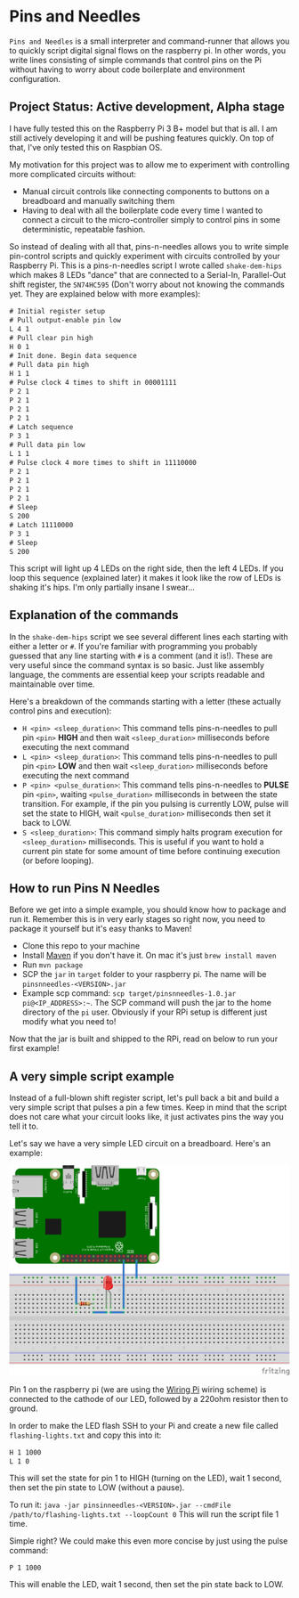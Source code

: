 # Pins and Needles
`Pins and Needles` is a small interpreter and command-runner that allows you to quickly script digital signal flows on the
raspberry pi. In other words, you write lines consisting of simple commands that control pins on the Pi without having
to worry about code boilerplate and environment configuration.

## Project Status: Active development, Alpha stage
I have fully tested this on the Raspberry Pi 3 B+ model but that is all. I am still actively developing it and will be
pushing features quickly. On top of that, I've only tested this on Raspbian OS.

My motivation for this project was to allow me to experiment with controlling more complicated circuits without:
* Manual circuit controls like connecting components to buttons on a breadboard and manually switching them
* Having to deal with all the boilerplate code every time I wanted to connect a circuit to the micro-controller simply
to control pins in some deterministic, repeatable fashion.

So instead of dealing with all that, pins-n-needles allows you to write simple pin-control scripts and quickly
experiment with circuits controlled by your Raspberry Pi. This is a pins-n-needles script I wrote called
`shake-dem-hips` which makes 8 LEDs "dance" that are connected to a Serial-In, Parallel-Out shift register, the `SN74HC595`
(Don't worry about not knowing the commands yet. They are explained below with more examples):

```text
# Initial register setup
# Pull output-enable pin low
L 4 1
# Pull clear pin high
H 0 1
# Init done. Begin data sequence
# Pull data pin high
H 1 1
# Pulse clock 4 times to shift in 00001111
P 2 1
P 2 1
P 2 1
P 2 1
# Latch sequence
P 3 1
# Pull data pin low
L 1 1
# Pulse clock 4 more times to shift in 11110000
P 2 1
P 2 1
P 2 1
P 2 1
# Sleep
S 200
# Latch 11110000
P 3 1
# Sleep
S 200
```
This script will light up 4 LEDs on the right side, then the left 4 LEDs. If you loop this sequence (explained later) it makes
it look like the row of LEDs is shaking it's hips. I'm only partially insane I swear...

## Explanation of the commands
In the `shake-dem-hips` script we see several different lines each starting with either a letter or `#`. If you're 
familiar with programming you probably guessed that any line starting with `#` is a comment (and it is!). These are very
useful since the command syntax is so basic. Just like assembly language, the comments are essential keep your scripts
readable and maintainable over time.

Here's a breakdown of the commands starting with a letter (these actually control pins and execution):
* `H <pin> <sleep_duration>`: This command tells pins-n-needles to pull pin `<pin>` __HIGH__ and then wait `<sleep_duration>`
milliseconds before executing the next command
* `L <pin> <sleep_duration>`: This command tells pins-n-needles to pull pin `<pin>` __LOW__ and then wait `<sleep_duration>`
milliseconds before executing the next command
* `P <pin> <pulse_duration>`: This command tells pins-n-needles to __PULSE__ pin `<pin>`, waiting `<pulse_duration>`
milliseconds in between the state transition. For example, if the pin you pulsing is currently LOW, pulse will set the
state to HIGH, wait `<pulse_duration>` milliseconds then set it back to LOW.
* `S <sleep_duration>`: This command simply halts program execution for `<sleep_duration>` milliseconds. This is useful
if you want to hold a current pin state for some amount of time before continuing execution (or before looping).

## How to run Pins N Needles
Before we get into a simple example, you should know how to package and run it. Remember this is in very early stages
so right now, you need to package it yourself but it's easy thanks to Maven!

* Clone this repo to your machine
* Install [Maven](https://maven.apache.org/) if you don't have it. On mac it's just `brew install maven`
* Run `mvn package`
* SCP the `jar` in `target` folder to your raspberry pi. The name will be `pinsnneedles-<VERSION>.jar`
* Example scp command: `scp target/pinsnneedles-1.0.jar pi@<IP_ADDRESS>:~`. The SCP command will push the jar to the 
home directory of the `pi` user. Obviously if your RPi setup is different just modify what you need to!

Now that the jar is built and shipped to the RPi, read on below to run your first example!

## A very simple script example
Instead of a full-blown shift register script, let's pull back a bit and build a very simple script that pulses a pin
a few times. Keep in mind that the script does not care what your circuit looks like, it just activates pins the way
you tell it to.

Let's say we have a very simple LED circuit on a breadboard. Here's an example:

![Simple LED](docs/images/simple_led.png?raw=true "Simple LED")

Pin 1 on the raspberry pi (we are using the [Wiring Pi](http://wiringpi.com/) wiring scheme) is connected to the cathode
of our LED, followed by a 220ohm resistor then to ground.

In order to make the LED flash SSH to your Pi and create a new file called `flashing-lights.txt` and copy this into it:
```text
H 1 1000
L 1 0
```
This will set the state for pin 1 to HIGH (turning on the LED), wait 1 second, then set the pin state to LOW (without a pause).

To run it: `java -jar pinsinneedles-<VERSION>.jar --cmdFile /path/to/flashing-lights.txt --loopCount 0`
This will run the script file 1 time.

Simple right? We could make this even more concise by just using the pulse command:
```text
P 1 1000
```
This will enable the LED, wait 1 second, then set the pin state back to LOW.


